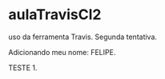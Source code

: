 # aulaTravisCl2
uso da ferramenta Travis. Segunda tentativa.

Adicionando meu nome: FELIPE.

TESTE 1.
